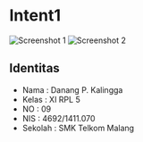 # Intent1
![Screenshot 1](http://i1067.photobucket.com/albums/u422/danangpk/IMG-20170115-WA0002_zpso63zxohl.jpg)
![Screenshot 2](http://i1067.photobucket.com/albums/u422/danangpk/IMG-20170115-WA0004_zpsowitljp1.jpg)
## Identitas
  * Nama : Danang P. Kalingga
  * Kelas : XI RPL 5
  * NO : 09
  * NIS : 4692/1411.070
  * Sekolah : SMK Telkom Malang
